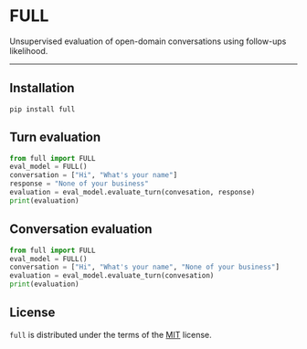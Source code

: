 # FULL

Unsupervised evaluation of open-domain conversations using follow-ups likelihood.

-----

## Installation

```console
pip install full
```

## Turn evaluation

```python
from full import FULL
eval_model = FULL()
conversation = ["Hi", "What's your name"]
response = "None of your business"
evaluation = eval_model.evaluate_turn(convesation, response)
print(evaluation)
```

## Conversation evaluation

```python
from full import FULL
eval_model = FULL()
conversation = ["Hi", "What's your name", "None of your business"]
evaluation = eval_model.evaluate_turn(convesation)
print(evaluation)
```

## License

`full` is distributed under the terms of the [MIT](https://spdx.org/licenses/MIT.html) license.
